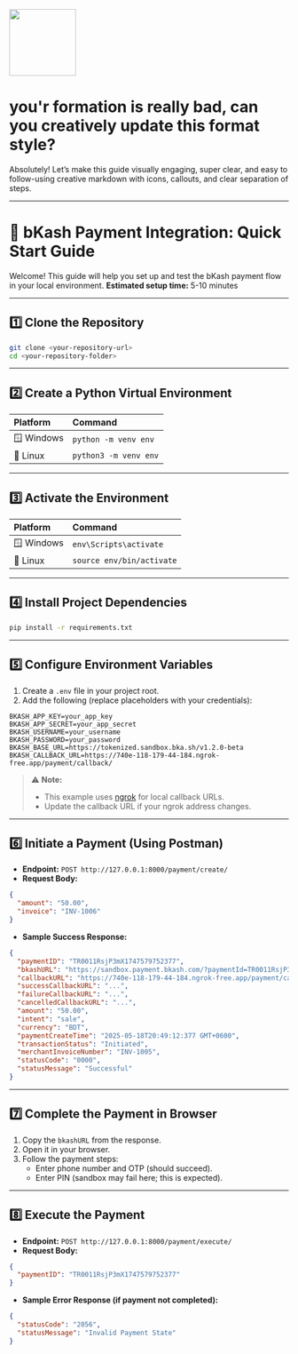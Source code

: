<img src="https://r2cdn.perplexity.ai/pplx-full-logo-primary-dark%402x.png" class="logo" width="120"/>

# you'r formation is really bad, can you creatively update this format style?

Absolutely! Let’s make this guide visually engaging, super clear, and easy to follow-using creative markdown with icons, callouts, and clear separation of steps.

---

# 🧭 bKash Payment Integration: Quick Start Guide

Welcome! This guide will help you set up and test the bKash payment flow in your local environment.
**Estimated setup time:** 5-10 minutes

---

## 1️⃣ Clone the Repository

```bash
git clone <your-repository-url>
cd <your-repository-folder>
```


---

## 2️⃣ Create a Python Virtual Environment

| Platform | Command |
| :-- | :-- |
| 🪟 Windows | `python -m venv env` |
| 🐧 Linux | `python3 -m venv env` |


---

## 3️⃣ Activate the Environment

| Platform | Command |
| :-- | :-- |
| 🪟 Windows | `env\Scripts\activate` |
| 🐧 Linux | `source env/bin/activate` |


---

## 4️⃣ Install Project Dependencies

```bash
pip install -r requirements.txt
```


---

## 5️⃣ Configure Environment Variables

1. Create a `.env` file in your project root.
2. Add the following (replace placeholders with your credentials):
```env
BKASH_APP_KEY=your_app_key
BKASH_APP_SECRET=your_app_secret
BKASH_USERNAME=your_username
BKASH_PASSWORD=your_password
BKASH_BASE_URL=https://tokenized.sandbox.bka.sh/v1.2.0-beta
BKASH_CALLBACK_URL=https://740e-118-179-44-184.ngrok-free.app/payment/callback/
```

> ⚠️ **Note:**
> - This example uses [ngrok](https://ngrok.com/) for local callback URLs.
> - Update the callback URL if your ngrok address changes.

---

## 6️⃣ Initiate a Payment (Using Postman)

- **Endpoint:**
`POST http://127.0.0.1:8000/payment/create/`
- **Request Body:**

```json
{
  "amount": "50.00",
  "invoice": "INV-1006"
}
```

- **Sample Success Response:**

```json
{
  "paymentID": "TR0011RsjP3mX1747579752377",
  "bkashURL": "https://sandbox.payment.bkash.com/?paymentId=TR0011RsjP3mX1747579752377&hash=...&mode=0011&apiVersion=v1.2.0-beta/",
  "callbackURL": "https://740e-118-179-44-184.ngrok-free.app/payment/callback/",
  "successCallbackURL": "...",
  "failureCallbackURL": "...",
  "cancelledCallbackURL": "...",
  "amount": "50.00",
  "intent": "sale",
  "currency": "BDT",
  "paymentCreateTime": "2025-05-18T20:49:12:377 GMT+0600",
  "transactionStatus": "Initiated",
  "merchantInvoiceNumber": "INV-1005",
  "statusCode": "0000",
  "statusMessage": "Successful"
}
```


---

## 7️⃣ Complete the Payment in Browser

1. Copy the `bkashURL` from the response.
2. Open it in your browser.
3. Follow the payment steps:
    - Enter phone number and OTP (should succeed).
    - Enter PIN (sandbox may fail here; this is expected).

---

## 8️⃣ Execute the Payment

- **Endpoint:**
`POST http://127.0.0.1:8000/payment/execute/`
- **Request Body:**

```json
{
  "paymentID": "TR0011RsjP3mX1747579752377"
}
```

- **Sample Error Response (if payment not completed):**

```json
{
  "statusCode": "2056",
  "statusMessage": "Invalid Payment State"
}
```
